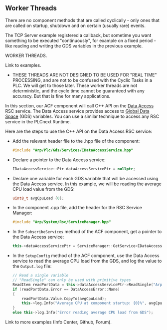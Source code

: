## Worker Threads

There are no component methods that are called cyclically - only ones that are called on startup, shutdown and on certain (usually rare) events.

The TCP Server example registered a callback, but sometime you want something to be executed "continuously", for example on a fixed period - like reading and writing the GDS variables in the previous example.

WORKER THREADS.

Link to examples.

- THESE THREADS ARE NOT DESIGNED TO BE USED FOR "REAL TIME" PROCESSING, and are not to be confused with the Cyclic Tasks in a PLC. We will get to those later. These worker threads are not deterministic, and the cycle time cannot be guaranteed with any accuracy. But that is fine for many applications.


In this section, our ACF component will call C++ API on the [Data Access][data-access] RSC service. The Data Access service provides access to [Global Data Space][gds-info] (GDS) variables. You can use a similar technique to access any RSC service in the PLCnext Runtime.

Here are the steps to use the C++ API on the Data Access RSC service:

- Add the relevant header file to the .hpp file of the component:

   ```cpp
   #include "Arp/Plc/Gds/Services/IDataAccessService.hpp"
   ```

- Declare a pointer to the Data Access service:

   ```cpp
   IDataAccessService::Ptr dataAccessServicePtr = nullptr;
   ```

- Declare one variable for each GDS variable that will be accessed using the Data Access service. In this example, we will be reading the average CPU load value from the GDS:

   ```cpp
   uint8_t avgCpuLoad {0};
   ```

- In the component .cpp file, add the header for the RSC Service Manager:

   ```cpp
   #include "Arp/System/Rsc/ServiceManager.hpp"
   ```

- In the `SubscribeServices` method of the ACF component, get a pointer to the Data Access service:

   ```cpp
   this->dataAccessServicePtr = ServiceManager::GetService<IDataAccessService>();
   ```

- In the `SetupConfig` method of the ACF component, use the Data Access service to read the average CPU load from the GDS, and log the value to the `Output.log` file:

   ```cpp
   // Read a single variable
   // "ReadSingle" can only be used with primitive types
   ReadItem readPortData = this->dataAccessServicePtr->ReadSingle("Arp.Plc.Eclr/DEVICE_STATE.CPU_LOAD_ALL_CORES");
   if (readPortData.Error == DataAccessError::None)
   {
       readPortData.Value.CopyTo(avgCpuLoad);
       this->log.Info("Average CPU at component startup: {0}%", avgCpuLoad);
   }
   else this->log.Info("Error reading average CPU load from GDS");
   ```




Link to more examples (Info Center, Github, Forum).

[rsc-services]: ch03-05-rsc-services.md
[data-access]: https://api.plcnext.help/api_docs_2021-0-LTS/classArp_1_1Plc_1_1Gds_1_1Services_1_1IDataAccessService.html 
[gds-info]: https://www.plcnext.help/te/PLCnext_Runtime/GDS_Global_Data_Space.htm "PLCnext Info Center"


